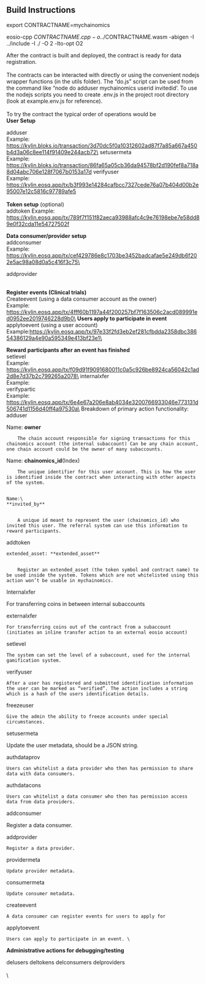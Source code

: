 
## Build Instructions

export CONTRACTNAME=mychainomics

eosio-cpp $CONTRACTNAME.cpp -o ../$CONTRACTNAME.wasm -abigen -I ../include -I ./ -O 2 -lto-opt O2

After the contract is built and deployed, the contract is ready for data registration.  \
 \
The contracts can be interacted with directly or using the convenient nodejs wrapper functions (in the utils folder). The “do.js” script can be used from the command like “node do adduser mychainomics userid invitedid’. To use the nodejs scripts you need to create .env.js in the project root directory (look at example.env.js for reference). \
 \
To try the contract the typical order of operations would be \
**User Setup**

adduser \
Example: https://kylin.bloks.io/transaction/3d70dc5f0a10312602ad87f7a85a667a450b4d3a06c8ee114f91409e244acb72\
setusermeta \
Example: https://kylin.bloks.io/transaction/86fa65a05cb36da94578bf2d190fef8a718a8d04abc706e128f7067b0153a17d
verifyuser \
Example: https://kylin.eosq.app/tx/b3f993e14284cafbcc7327cede76a07b404d00b2e95007e12c5816c97789afe5 \
 \
**Token setup** (optional) \
addtoken 
Example: https://kylin.eosq.app/tx/789f7f151f82aeca93988afc4c9e76198ebe7e58dd89e0f32cda11e54727502f


**Data consumer/provider setup** \
addconsumer \
Example: https://kylin.eosq.app/tx/cef429786e8c1703be3452badcafae5e249db6f202e5ac98a08d0a5c416f3c75\

addprovider

 \
**Register events (Clinical trials)** \
Createevent (using a data consumer account as the owner) \
 Example: https://kylin.eosq.app/tx/4fff60b1197a44f200257bf7f163506c2acd089991ed0952ee2019746228d9b0\
**Users apply to participate in event** \
applytoevent (using a user account) \
Example:https://kylin.eosq.app/tx/97e33f2fd3eb2ef281cfbdda2358dbc38654386129a4e90a595349e413bf23e1\

**Reward participants after an event has finished** \
setlevel \
Example: https://kylin.eosq.app/tx/f09d91f9091680011c0a5c926be8924ca56042c1ad2d8e7d37b2c799265a2078\
internalxfer \
 Example:\
verifypartic\
Example: https://kylin.eosq.app/tx/6e4e67a206e8ab4034e3200766933046e773131d506741d1156d40ff4a97530a\
Breakdown of primary action functionality: \
 adduser

Name: 
**owner**


        The chain account responsible for signing transactions for this chainomics account (the internal subaccount) Can be any chain account, one chain account could be the owner of many subaccounts.

Name:
**chainomics_id**(Index)


        The unique identifier for this user account. This is how the user is identified inside the contract when interacting with other aspects of the system.


    Name:\
    **invited_by**


        A unique id meant to represent the user (chainomics_id) who invited this user. The referral system can use this information to reward participants.

  addtoken


    extended_asset: **extended_asset**


        Register an extended_asset (the token symbol and contract name) to be used inside the system. Tokens which are not whitelisted using this action won’t be usable in mychainomics.

 Internalxfer

For transferring coins in between internal subaccounts 

 externalxfer


    For transferring coins out of the contract from a subaccount (initiates an inline transfer action to an external eosio account)

 setlevel


    The system can set the level of a subaccount, used for the internal gamification system.

  verifyuser


    After a user has registered and submitted identification information the user can be marked as “verified”. The action includes a string which is a hash of the users identification details.

freezeuser

	Give the admin the ability to freeze accounts under special circumstances.

setusermeta

Update the user metadata, should be a JSON string.

authdataprov


    Users can whitelist a data provider who then has permission to share data with data consumers.

authdatacons

	Users can whitelist a data consumer who then has permission access data from data providers.

addconsumer

Register a data consumer.

 addprovider

	Register a data provider.

 providermeta

	Update provider metadata.

  consumermeta

	Update consumer metadata.

 createevent


    A data consumer can register events for users to apply for

 applytoevent


    Users can apply to participate in an event. \


**Administrative actions for debugging/testing**

  delusers  deltokens  delconsumers  delproviders \
 \
 \
